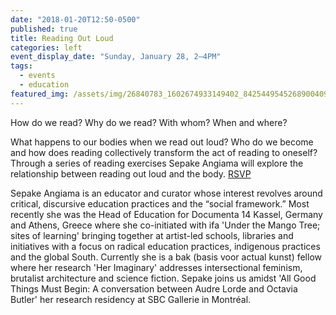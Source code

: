 ```yaml
---
date: "2018-01-20T12:50-0500"
published: true
title: Reading Out Loud
categories: left
event_display_date: "Sunday, January 28, 2–4PM"
tags:
  - events
  - education
featured_img: /assets/img/26840783_1602674933149402_8425449545268900409_o.jpg
---
```


How do we read? Why do we read? With whom? When and where?

What happens to our bodies when we read out loud? Who do we become and how does reading collectively transform the act of reading to oneself? Through a series of reading exercises Sepake Angiama will explore the relationship between reading out loud and the body. [RSVP](https://www.facebook.com/events/135470050591335/?notif_t=plan_user_joined&notif_id=1516456506312979)

Sepake Angiama is an educator and curator whose interest revolves around critical, discursive education practices and the “social framework.” Most recently she was the Head of Education for Documenta 14 Kassel, Germany and Athens, Greece where she co-initiated with ifa 'Under the Mango Tree; sites of learning' bringing together at artist-led schools, libraries and initiatives with a focus on radical education practices, indigenous practices and the global South. Currently she is a bak (basis voor actual kunst) fellow where her research 'Her Imaginary' addresses intersectional feminism, brutalist architecture and science fiction. Sepake joins us amidst 'All Good Things Must Begin: A conversation between Audre Lorde and Octavia Butler' her research residency at SBC Gallerie in Montréal.
